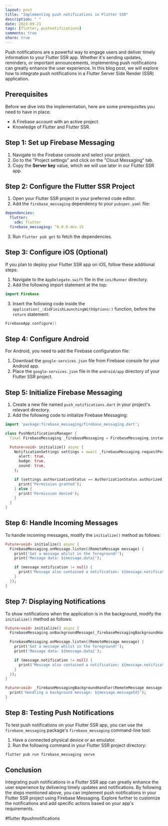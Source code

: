 ```yaml
---
layout: post
title: "Implementing push notifications in Flutter SSR"
description: " "
date: 2023-09-21
tags: [flutter, pushnotifications]
comments: true
share: true
---
```


Push notifications are a powerful way to engage users and deliver timely information to your Flutter SSR app. Whether it's sending updates, reminders, or important announcements, implementing push notifications can greatly enhance the user experience. In this blog post, we will explore how to integrate push notifications in a Flutter Server Side Render (SSR) application.

## Prerequisites
Before we dive into the implementation, here are some prerequisites you need to have in place:
- A Firebase account with an active project.
- Knowledge of Flutter and Flutter SSR.

## Step 1: Set up Firebase Messaging
1. Navigate to the Firebase console and select your project.
2. Go to the "Project settings" and click on the "Cloud Messaging" tab.
3. Copy the **Server key** value, which we will use later in our Flutter SSR app.

## Step 2: Configure the Flutter SSR Project
1. Open your Flutter SSR project in your preferred code editor.
2. Add the `firebase_messaging` dependency to your `pubspec.yaml` file:

```yaml
dependencies:
  flutter:
    sdk: flutter
  firebase_messaging: ^8.0.0-dev.15
```

3. Run `flutter pub get` to fetch the dependencies.

## Step 3: Configure iOS (Optional)
If you plan to deploy your Flutter SSR app on iOS, follow these additional steps:

1. Navigate to the `AppDelegate.swift` file in the `ios/Runner` directory.
2. Add the following import statement at the top:

```swift
import Firebase
```

3. Insert the following code inside the `application(_:didFinishLaunchingWithOptions:)` function, before the `return` statement:

```swift
FirebaseApp.configure()
```

## Step 4: Configure Android
For Android, you need to add the Firebase configuration file:

1. Download the `google-services.json` file from Firebase console for your Android app.
2. Place the `google-services.json` file in the `android/app` directory of your Flutter SSR project.

## Step 5: Initialize Firebase Messaging
1. Create a new file named `push_notifications.dart` in your project's relevant directory.
2. Add the following code to initialize Firebase Messaging:

```dart
import 'package:firebase_messaging/firebase_messaging.dart';

class PushNotificationsManager {
  final FirebaseMessaging _firebaseMessaging = FirebaseMessaging.instance;

  Future<void> initialize() async {
    NotificationSettings settings = await _firebaseMessaging.requestPermission(
      alert: true,
      badge: true,
      sound: true,
    );

    if (settings.authorizationStatus == AuthorizationStatus.authorized) {
      print('Permission granted');
    } else {
      print('Permission denied');
    }
  }
}
```

## Step 6: Handle Incoming Messages
To handle incoming messages, modify the `initialize()` method as follows:

```dart
Future<void> initialize() async {
  FirebaseMessaging.onMessage.listen((RemoteMessage message) {
    print('Got a message whilst in the foreground!');
    print('Message data: ${message.data}');

    if (message.notification != null) {
      print('Message also contained a notification: ${message.notification}');
    }
  });
}
```

## Step 7: Displaying Notifications
To show notifications when the application is in the background, modify the `initialize()` method as follows:

```dart
Future<void> initialize() async {
  FirebaseMessaging.onBackgroundMessage(_firebaseMessagingBackgroundHandler);

  FirebaseMessaging.onMessage.listen((RemoteMessage message) {
    print('Got a message whilst in the foreground!');
    print('Message data: ${message.data}');

    if (message.notification != null) {
      print('Message also contained a notification: ${message.notification}');
    }
  });
}

Future<void> _firebaseMessagingBackgroundHandler(RemoteMessage message) async {
  print('Handling a background message: ${message.messageId}');
}
```

## Step 8: Testing Push Notifications
To test push notifications on your Flutter SSR app, you can use the `firebase_messaging` package's `firebase_messaging` command-line tool:

1. Have a connected physical device or an emulator.
2. Run the following command in your Flutter SSR project directory:

```bash
flutter pub run firebase_messaging serve
```

## Conclusion
Integrating push notifications in a Flutter SSR app can greatly enhance the user experience by delivering timely updates and notifications. By following the steps mentioned above, you can implement push notifications in your Flutter SSR project using Firebase Messaging. Explore further to customize the notifications and add specific actions based on your app's requirements.

#flutter #pushnotifications